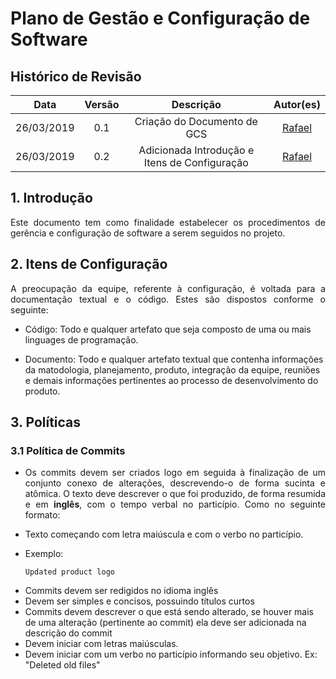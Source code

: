 # Plano de Gestão e Configuração de Software

## Histórico de Revisão

|   Data   |  Versão  |        Descrição       |          Autor(es)          |
|:--------:|:--------:|:----------------------:|:---------------------------:|
|26/03/2019|   0.1    | Criação do Documento de GCS           |  [Rafael](https://github.com/rafaelbrg) |
|26/03/2019|   0.2    | Adicionada Introdução e Itens de Configuração  |  [Rafael](https://github.com/rafaelbrg) |

## 1. Introdução

<p align = "justify">Este documento tem como finalidade estabelecer os procedimentos de gerência e configuração de software a serem seguidos no projeto.</p>

## 2. Itens de Configuração

<p align = "justify">A preocupação da equipe, referente à configuração, é voltada para a documentação textual e o código. Estes são dispostos conforme o seguinte:</p>

* Código: Todo e qualquer artefato que seja composto de uma ou mais linguages de programação.

* Documento: Todo e qualquer artefato textual que contenha informações da matodologia, planejamento, produto, integração da equipe, reuniões e demais informações pertinentes ao processo de desenvolvimento do produto.

## 3. Políticas

### 3.1 Política de Commits

* <p align = "justify">Os commits devem ser criados logo em seguida à finalização de um conjunto conexo de alterações, descrevendo-o de forma sucinta e atômica. O texto deve descrever o que foi produzido, de forma resumida e em <b>inglês</b>, com o tempo verbal no particípio. Como no seguinte formato:

* Texto começando com letra maiúscula e com o verbo no particípio.

* Exemplo:

   ```Updated product logo```

</p>

* Commits devem ser redigidos no idioma inglês
* Devem ser simples e concisos, possuindo títulos curtos
* Commits devem descrever o que está sendo alterado, se houver mais de uma alteração (pertinente ao commit) ela deve ser adicionada na descrição do commit
* Devem iniciar com letras maiúsculas.
* Devem iniciar com um verbo no particípio informando seu objetivo. Ex: "Deleted old files"
